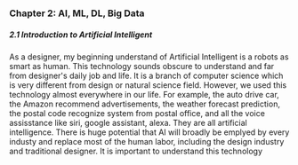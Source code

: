 ### Chapter 2: AI, ML, DL, Big Data

##### 2.1 Introduction to Artificial Intelligent

As a designer, my beginning understand of Artificial Intelligent is a robots as smart as human. This technology sounds obscure to understand and far from designer's daily job and life. It is a branch of computer science which is very different from design or natural science field. However, we used this technology almost everywhere in our life. For example, the auto drive car, the Amazon recommend advertisements, the weather forecast prediction, the postal code recognize system from postal office, and all the voice assisstance like siri, google assistant, alexa. They are all artificial intelligence. There is huge potential that AI will broadly be emplyed by every industy and replace most of the human labor, including the design industry and traditional designer. It is important to understand this technology